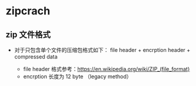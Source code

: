 
# zipcrach

## zip 文件格式

* 对于只包含单个文件的压缩包格式如下： file header + encrption header + compressed data

    *  file header 格式参考：https://en.wikipedia.org/wiki/ZIP_(file_format)
    *  encrption 长度为 12 byte （legacy method）
  






